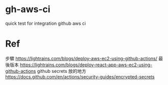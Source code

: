 # gh-aws-ci

quick test for integration github aws ci

# Ref
步驟
https://lightrains.com/blogs/deploy-aws-ec2-using-github-actions/
最後版本
https://lightrains.com/blogs/deploy-react-app-aws-ec2-using-github-actions
github secrets 放的地方
https://docs.github.com/en/actions/security-guides/encrypted-secrets
